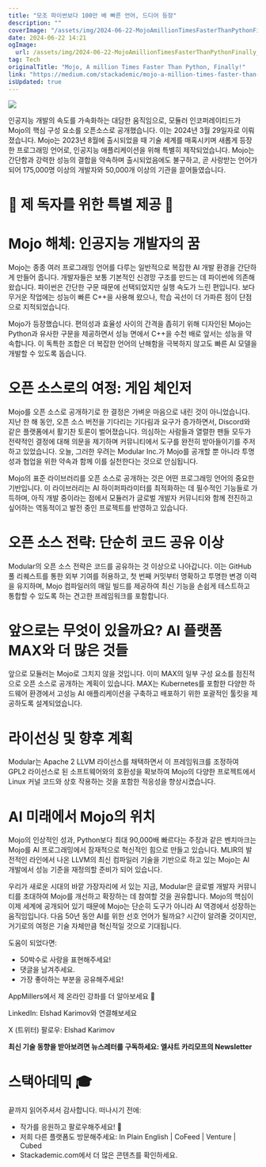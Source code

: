 ```yaml
---
title: "모조 파이썬보다 100만 배 빠른 언어, 드디어 등장"
description: ""
coverImage: "/assets/img/2024-06-22-MojoAmillionTimesFasterThanPythonFinally_0.png"
date: 2024-06-22 14:21
ogImage:
  url: /assets/img/2024-06-22-MojoAmillionTimesFasterThanPythonFinally_0.png
tag: Tech
originalTitle: "Mojo, A million Times Faster Than Python, Finally!"
link: "https://medium.com/stackademic/mojo-a-million-times-faster-than-python-finally-f1b476bedf00"
isUpdated: true
---
```


<img src="/assets/img/2024-06-22-MojoAmillionTimesFasterThanPythonFinally_0.png" />

인공지능 개발의 속도를 가속화하는 대담한 움직임으로, 모듈러 인코퍼레이티드가 Mojo의 핵심 구성 요소를 오픈소스로 공개했습니다. 이는 2024년 3월 29일자로 이뤄졌습니다. Mojo는 2023년 8월에 출시되었을 때 기술 세계를 매혹시키며 새롭게 등장한 프로그래밍 언어로, 인공지능 애플리케이션을 위해 특별히 제작되었습니다. Mojo는 간단함과 강력한 성능의 결합을 약속하며 출시되었음에도 불구하고, 곧 사랑받는 언어가 되어 175,000명 이상의 개발자와 50,000개 이상의 기관을 끌어들였습니다.

# 🌟 제 독자를 위한 특별 제공 🌟

# Mojo 해체: 인공지능 개발자의 꿈

<!-- seedividend - 사각형 -->

<ins class="adsbygoogle"
     style="display:block"
     data-ad-client="ca-pub-4877378276818686"
     data-ad-slot="1898504329"
     data-ad-format="auto"
     data-full-width-responsive="true"></ins>

<script>
     (adsbygoogle = window.adsbygoogle || []).push({});
</script>

Mojo는 종종 여러 프로그래밍 언어를 다루는 일반적으로 복잡한 AI 개발 환경을 간단하게 만들어 줍니다. 개발자들은 보통 기본적인 신경망 구조를 만드는 데 파이썬에 의존해 왔습니다. 파이썬은 간단한 구문 때문에 선택되었지만 실행 속도가 느린 편입니다. 보다 무거운 작업에는 성능이 빠른 C++을 사용해 왔으나, 학습 곡선이 더 가파른 점이 단점으로 지적되었습니다.

Mojo가 등장했습니다. 편의성과 효율성 사이의 간격을 좁히기 위해 디자인된 Mojo는 Python과 유사한 구문을 제공하면서 성능 면에서 C++을 수천 배로 앞서는 성능을 약속합니다. 이 독특한 조합은 더 복잡한 언어의 난해함을 극복하지 않고도 빠른 AI 모델을 개발할 수 있도록 돕습니다.

# 오픈 소스로의 여정: 게임 체인저

Mojo를 오픈 소스로 공개하기로 한 결정은 가벼운 마음으로 내린 것이 아니었습니다. 지난 한 해 동안, 오픈 소스 버전을 기다리는 기다림과 요구가 증가하면서, Discord와 같은 플랫폼에서 활기찬 토론이 벌어졌습니다. 의심하는 사람들과 열렬한 팬들 모두가 전략적인 결정에 대해 의문을 제기하며 커뮤니티에서 도구를 완전히 받아들이기를 주저하고 있었습니다. 오늘, 그러한 우려는 Modular Inc.가 Mojo를 공개할 뿐 아니라 투명성과 협업을 위한 약속과 함께 이를 실천한다는 것으로 안심됩니다.

<!-- seedividend - 사각형 -->

<ins class="adsbygoogle"
     style="display:block"
     data-ad-client="ca-pub-4877378276818686"
     data-ad-slot="1898504329"
     data-ad-format="auto"
     data-full-width-responsive="true"></ins>

<script>
     (adsbygoogle = window.adsbygoogle || []).push({});
</script>

Mojo의 표준 라이브러리를 오픈 소스로 공개하는 것은 어떤 프로그래밍 언어의 중요한 기반입니다. 이 라이브러리는 AI 하이퍼파라미터를 최적화하는 데 필수적인 기능들로 가득하며, 아직 개발 중이라는 점에서 모듈러가 글로벌 개발자 커뮤니티와 함께 전진하고 싶어하는 역동적이고 발전 중인 프로젝트를 반영하고 있습니다.

# 오픈 소스 전략: 단순히 코드 공유 이상

Modular의 오픈 소스 전략은 코드를 공유하는 것 이상으로 나아갑니다. 이는 GitHub 풀 리퀘스트를 통한 외부 기여를 허용하고,
첫 번째 커밋부터 명확하고 투명한 변경 이력을 유지하며,
Mojo 컴파일러의 매일 빌드를 제공하여 최신 기능을 손쉽게 테스트하고 통합할 수 있도록 하는 견고한 프레임워크를 포함합니다.

<!-- seedividend - 사각형 -->

<ins class="adsbygoogle"
     style="display:block"
     data-ad-client="ca-pub-4877378276818686"
     data-ad-slot="1898504329"
     data-ad-format="auto"
     data-full-width-responsive="true"></ins>

<script>
     (adsbygoogle = window.adsbygoogle || []).push({});
</script>

# 앞으로는 무엇이 있을까요? AI 플랫폼 MAX와 더 많은 것들

앞으로 모듈러는 Mojo로 그치지 않을 것입니다. 이미 MAX의 일부 구성 요소를 점진적으로 오픈 소스로 공개하는 계획이 있습니다. MAX는 Kubernetes를 포함한 다양한 하드웨어 환경에서 고성능 AI 애플리케이션을 구축하고 배포하기 위한 포괄적인 툴킷을 제공하도록 설계되었습니다.

# 라이선싱 및 향후 계획

Modular는 Apache 2 LLVM 라이선스를 채택하면서 이 프레임워크를 조정하여 GPL2 라이선스로 된 소프트웨어와의 호환성을 확보하여 Mojo의 다양한 프로젝트에서 Linux 커널 코드와 상호 작용하는 것을 포함한 적응성을 향상시켰습니다.

<!-- seedividend - 사각형 -->

<ins class="adsbygoogle"
     style="display:block"
     data-ad-client="ca-pub-4877378276818686"
     data-ad-slot="1898504329"
     data-ad-format="auto"
     data-full-width-responsive="true"></ins>

<script>
     (adsbygoogle = window.adsbygoogle || []).push({});
</script>

# AI 미래에서 Mojo의 위치

Mojo의 인상적인 성과, Python보다 최대 90,000배 빠르다는 주장과 같은 벤치마크는 Mojo를 AI 프로그래밍에서 잠재적으로 혁신적인 힘으로 만들고 있습니다. MLIR의 발전적인 라인에서 나온 LLVM의 최신 컴파일러 기술을 기반으로 하고 있는 Mojo는 AI 개발에서 성능 기준을 재정의할 준비가 되어 있습니다.

우리가 새로운 시대의 바깥 가장자리에 서 있는 지금, Modular은 글로벌 개발자 커뮤니티를 초대하여 Mojo를 개선하고 확장하는 데 참여할 것을 권유합니다. Mojo의 핵심이 이제 세계에 공개되어 있기 때문에 Mojo는 단순히 도구가 아니라 AI 역경에서 성장하는 움직임입니다. 다음 50년 동안 AI를 위한 선호 언어가 될까요? 시간이 알려줄 것이지만, 거기로의 여정은 기술 자체만큼 혁신적일 것으로 기대됩니다.

도움이 되었다면:

<!-- seedividend - 사각형 -->

<ins class="adsbygoogle"
     style="display:block"
     data-ad-client="ca-pub-4877378276818686"
     data-ad-slot="1898504329"
     data-ad-format="auto"
     data-full-width-responsive="true"></ins>

<script>
     (adsbygoogle = window.adsbygoogle || []).push({});
</script>

- 50박수로 사랑을 표현해주세요!
- 댓글을 남겨주세요.
- 가장 좋아하는 부분을 공유해주세요!

AppMillers에서 제 온라인 강좌를 더 알아보세요 🚀

LinkedIn: Elshad Karimov와 연결해보세요

X (트위터) 팔로우: Elshad Karimov

<!-- seedividend - 사각형 -->

<ins class="adsbygoogle"
     style="display:block"
     data-ad-client="ca-pub-4877378276818686"
     data-ad-slot="1898504329"
     data-ad-format="auto"
     data-full-width-responsive="true"></ins>

<script>
     (adsbygoogle = window.adsbygoogle || []).push({});
</script>

**최신 기술 동향을 받아보려면 뉴스레터를 구독하세요: 엘샤트 카리모프의 Newsletter**

# 스택아데믹 🎓

끝까지 읽어주셔서 감사합니다. 떠나시기 전에:

- 작가를 응원하고 팔로우해주세요! 👏
- 저희 다른 플랫폼도 방문해주세요: In Plain English | CoFeed | Venture | Cubed
- Stackademic.com에서 더 많은 콘텐츠를 확인하세요.
